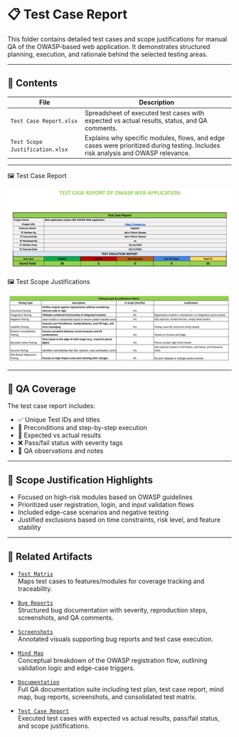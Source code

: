 # 📋 Test Case Report

This folder contains detailed test cases and scope justifications for manual QA of the OWASP-based web application. It demonstrates structured planning, execution, and rationale behind the selected testing areas.

---

## 📌 Contents

| File | Description |
|------|-------------|
| `Test Case Report.xlsx` | Spreadsheet of executed test cases with expected vs actual results, status, and QA comments. |
| `Test Scope Justification.xlsx` | Explains why specific modules, flows, and edge cases were prioritized during testing. Includes risk analysis and OWASP relevance. |

---
🖼️ Test Case Report 

![Test Case Report](test_case_report.png)



🖼️ Test Scope Justifications

![Test Scope Justicication](test_scope_justifications.png)

---

## 🧪 QA Coverage

The test case report includes:

- ✅ Unique Test IDs and titles  
- 🧠 Preconditions and step-by-step execution  
- 🎯 Expected vs actual results  
- ❌ Pass/fail status with severity tags  
- 📝 QA observations and notes  

---

## 🎯 Scope Justification Highlights

- Focused on high-risk modules based on OWASP guidelines  
- Prioritized user registration, login, and input validation flows  
- Included edge-case scenarios and negative testing  
- Justified exclusions based on time constraints, risk level, and feature stability

---

## 🔗 Related Artifacts

- [`Test Matrix`](../Test%20Matrix/README.md)  
  Maps test cases to features/modules for coverage tracking and traceability.

- [`Bug Reports`](../Bug%20Reports/README.md)  
  Structured bug documentation with severity, reproduction steps, screenshots, and QA comments.

- [`Screenshots`](../Screenshots/README.md)  
  Annotated visuals supporting bug reports and test case execution.

- [`Mind Map`](../Mind%20Map/README.md)  
  Conceptual breakdown of the OWASP registration flow, outlining validation logic and edge-case triggers.

- [`Documentation`](../Documentation/README.md)  
  Full QA documentation suite including test plan, test case report, mind map, bug reports, screenshots, and consolidated test matrix.

- [`Test Case Report`](../Test%20Case%20Report/README.md)  
  Executed test cases with expected vs actual results, pass/fail status, and scope justifications.

